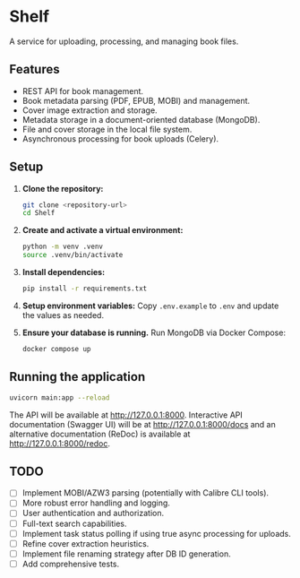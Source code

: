 # Shelf
A service for uploading, processing, and managing book files.

## Features

- REST API for book management.
- Book metadata parsing (PDF, EPUB, MOBI) and management.
- Cover image extraction and storage.
- Metadata storage in a document-oriented database (MongoDB).
- File and cover storage in the local file system.
- Asynchronous processing for book uploads (Celery).

## Setup

1.  **Clone the repository:**
    ```bash
    git clone <repository-url>
    cd Shelf
    ```

2.  **Create and activate a virtual environment:**
    ```bash
    python -m venv .venv
    source .venv/bin/activate
    ```

3.  **Install dependencies:**
    ```bash
    pip install -r requirements.txt
    ```

4.  **Setup environment variables:**
    Copy `.env.example` to `.env` and update the values as needed.

5.  **Ensure your database is running.**
    Run MongoDB via Docker Compose:
    ```bash
    docker compose up
    ```

## Running the application

```bash
uvicorn main:app --reload
```

The API will be available at http://127.0.0.1:8000.
Interactive API documentation (Swagger UI) will be at http://127.0.0.1:8000/docs and an alternative documentation (ReDoc) is available at http://127.0.0.1:8000/redoc.

## TODO
- [ ] Implement MOBI/AZW3 parsing (potentially with Calibre CLI tools).
- [ ] More robust error handling and logging.
- [ ] User authentication and authorization.
- [ ] Full-text search capabilities.
- [ ] Implement task status polling if using true async processing for uploads.
- [ ] Refine cover extraction heuristics.
- [ ] Implement file renaming strategy after DB ID generation.
- [ ] Add comprehensive tests.